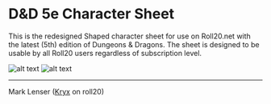 # D&D 5e Character Sheet

This is the redesigned Shaped character sheet for use on Roll20.net with the latest (5th) edition of Dungeons & Dragons. The sheet is designed to be usable by all Roll20 users regardless of subscription level.

![alt text](http://i.imgur.com/li1ETpJ.jpg "PC sheet")
![alt text](http://i.imgur.com/T2hbvnA.jpg "NPC sheet")

---

Mark Lenser ([Kryx](https://app.roll20.net/users/277007/kryx) on roll20)
